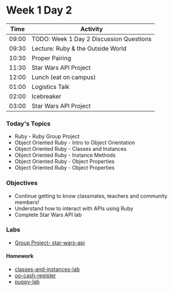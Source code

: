 # Week 1 Day 2

| Time | Activity |
| --- | --- |
09:00 | TODO: Week 1 Day 2 Discussion Questions
09:30 | Lecture: Ruby & the Outside World
10:30 | Proper Pairing
11:30 | Star Wars API Project
12:00 | Lunch (eat on campus)
01:00 | Logistics Talk
02:00 | Icebreaker
03:00 | Star Wars API Project

### Today's Topics
+ Ruby - Ruby Group Project
+ Object Oriented Ruby - Intro to Object Orientation
+ Object Oriented Ruby - Classes and Instances
+ Object Oriented Ruby - Instance Methods
+ Object Oriented Ruby - Object Properties
+ Object Oriented Ruby - Object Properties

### Objectives

- Continue getting to know classmates, teachers and community members!
- Understand how to interact with APIs using Ruby
- Complete Star Wars API lab

### Labs


- [Group Project- star-wars-api](https://github.com/learn-co-students/apis-and-iteration-web-0217)

#### Homework

- [classes-and-instances-lab](https://github.com/learn-co-students/classes-and-instances-lab-ruby-web-0217)
- [oo-cash-register](https://github.com/learn-co-students/oo-cash-register-web-0217)
- [puppy-lab](https://github.com/learn-co-students/ruby-puppy-web-0217)
